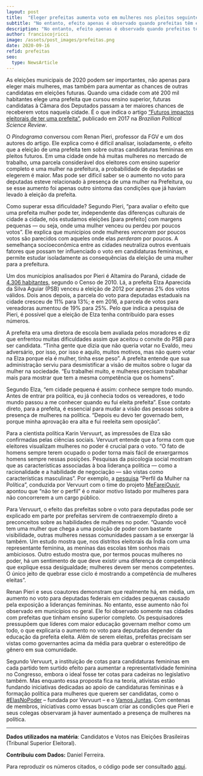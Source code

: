 ```yaml
---
layout: post
title:  "Eleger prefeitas aumenta voto em mulheres nos pleitos seguintes"
subtitle: "No entanto, efeito apenas é observado quando prefeitas têm ensino superior"
description: "No entanto, efeito apenas é observado quando prefeitas têm ensino superior"
author: franciscojricci
image: /assets/post_images/prefeitas.png
date: 2020-09-16
refid: prefeitas
seo:
  type: NewsArticle
---
```


<p>As eleições municipais de 2020 podem ser importantes, não apenas para eleger mais mulheres, mas também para aumentar as chances de outras candidatas em eleições futuras. Quando uma cidade com até 200 mil habitantes elege uma prefeita que cursou ensino superior, futuras candidatas à Câmara dos Deputados passam a ter maiores chances de receberem votos naquela cidade. É o que indica o artigo <a href="https://www.scielo.br/scielo.php?script=sci_arttext&amp;pid=S1981-38212017000200203&amp;lng=pt&amp;nrm=iso&amp;tlng=pt">“Futuros impactos eleitorais de ter uma prefeita”</a>, publicado em 2017 na <em>Brazilian Political Science Review</em>.</p>
<p>O <em>Pindograma</em> conversou com Renan Pieri, professor da FGV e um dos autores do artigo. Ele explica como é difícil analisar, isoladamente, o efeito que a eleição de uma prefeita tem sobre outras candidaturas femininas em pleitos futuros. Em uma cidade onde há muitas mulheres no mercado de trabalho, uma parcela considerável dos eleitores com ensino superior completo e uma mulher na prefeitura, a probabilidade de deputadas se elegerem é maior. Mas pode ser difícil saber se o aumento no voto para deputadas esteve relacionado à presença de uma mulher na Prefeitura, ou se esse aumento foi apenas outro sintoma das condições que já haviam levado à eleição da prefeita.</p>
<p>Como superar essa dificuldade? Segundo Pieri, “para avaliar o efeito que uma prefeita mulher pode ter, independente das diferenças culturais de cidade a cidade, nós estudamos eleições [para prefeito] com margens pequenas — ou seja, onde uma mulher venceu ou perdeu por poucos votos”. Ele explica que municípios onde mulheres <em>venceram</em> por poucos votos são parecidos com aqueles onde elas <em>perderam</em> por poucos. A semelhança socioeconômica entre as cidades neutraliza outros eventuais fatores que possam ter influenciado o voto em candidaturas femininas, e permite estudar isoladamente as consequências da eleição de uma mulher para a prefeitura.</p>
<p>Um dos municípios analisados por Pieri é Altamira do Paraná, cidade de <a href="https://cidades.ibge.gov.br/brasil/pr/altamira-do-parana/panorama">4.306 habitantes</a>, segundo o Censo de 2010. Lá, a prefeita Elza Aparecida da Silva Aguiar (PSB) venceu a eleição de 2012 por apenas 2% dos votos válidos. Dois anos depois, a parcela do voto para deputadas estaduais na cidade cresceu de 11% para 13%; e em 2016, a parcela de votos para vereadoras aumentou de 19% para 25%. Pelo que indica a pesquisa de Pieri, é possível que a eleição de Elza tenha contribuído para esses números.</p>
<p>A prefeita era uma diretora de escola bem avaliada pelos moradores e diz que enfrentou muitas dificuldades assim que aceitou o convite do PSB para ser candidata. “Tinha gente que dizia que não queria votar no Evaldo, meu adversário, por isso, por isso e aquilo, muitos motivos, mas não quero votar na Elza porque ela é mulher, tinha esse peso”. A prefeita entende que sua administração serviu para desmistificar a visão de muitos sobre o lugar da mulher na sociedade. “Eu trabalhei muito, e mulheres precisam trabalhar mais para mostrar que tem a mesma competência que os homens”.</p>
<p>Segundo Elza, “em cidade pequena é assim: conhece sempre todo mundo. Antes de entrar pra política, eu já conhecia todos os vereadores, e todo mundo passou a me conhecer quando eu fui eleita prefeita”. Esse contato direto, para a prefeita, é essencial para mudar a visão das pessoas sobre a presença de mulheres na política. “Depois eu devo ter governado bem, porque minha aprovação era alta e fui reeleita sem oposição”.</p>
<p>Para a cientista política Karin Vervuurt, as impressões de Elza são confirmadas pelas ciências sociais. Vervuurt entende que a forma com que eleitores visualizam mulheres no poder é crucial para o voto. “O fato de homens sempre terem ocupado o poder torna mais fácil de enxergarmos homens sempre nessas posições. Pesquisas da psicologia social mostram que as características associadas à boa liderança política — como a racionalidade e a habilidade de negociação — são vistas como características masculinas”. Por exemplo, a <a href="https://www.mefareiouvir.com.br/pesquisa/">pesquisa</a> “Perfil da Mulher na Política”, conduzida por Vervuurt com o time do projeto <a href="https://www.mefareiouvir.com.br/">MeFareiOuvir</a>, apontou que “não ter o perfil” é o maior motivo listado por mulheres para não concorrerem a um cargo público.</p>
<p>Para Vervuurt, o efeito das prefeitas sobre o voto para deputadas pode ser explicado em parte por prefeitas servirem de contraexemplo direto a preconceitos sobre as habilidades de mulheres no poder. “Quando você tem uma mulher que chega a uma posição de poder com bastante visibilidade, outras mulheres nessas comunidades passam a se enxergar lá também. Um estudo mostra que, nos distritos eleitorais da Índia com uma representante feminina, as meninas das escolas têm sonhos mais ambiciosos. Outro estudo mostra que, por termos poucas mulheres no poder, há um sentimento de que deve existir uma diferença de competência que explique essa desigualdade; mulheres devem ser menos competentes. O único jeito de quebrar esse ciclo é mostrando a competência de mulheres eleitas”.</p>
<p>Renan Pieri e seus coautores demonstram que realmente há, em média, um aumento no voto para deputadas federais em cidades pequenas causado pela exposição a lideranças femininas. No entanto, esse aumento não foi observado em municípios no geral. Ele foi observado somente nas cidades com prefeitas que tinham ensino superior completo. Os pesquisadores pressupõem que líderes com maior educação governam melhor como um todo, o que explicaria o aumento no voto para deputadas depender da educação da prefeita eleita. Além de serem eleitas, prefeitas precisam ser vistas como governantes acima da média para quebrar o estereótipo de gênero em sua comunidade.</p>
<p>Segundo Vervuurt, a instituição de cotas para candidaturas femininas em cada partido tem surtido efeito para aumentar a representatividade feminina no Congresso, embora o ideal fosse ter cotas para cadeiras no legislativo também. Mas enquanto essa proposta fica na teoria, ativistas estão fundando iniciativas dedicadas ao apoio de candidaturas femininas e à formação política para mulheres que querem ser candidatas, como o <a href="https://elasnopoder.org/">#ElasNoPoder</a> – fundada por Vervuurt – e o <a href="https://vamosjuntasnapolitica.com/">Vamos Juntas</a>. Com centenas de membros, iniciativas como essas buscam criar as condições que Pieri e seus colegas observaram já haver aumentado a presença de mulheres na política.</p>
<hr />
<p><strong>Dados utilizados na matéria</strong>: Candidatos e Votos nas Eleições Brasileiras (Tribunal Superior Eleitoral).</p>
<p><strong>Contribuiu com Dados:</strong> Daniel Ferreira.</p>
<p>Para reproduzir os números citados, o código pode ser consultado <a href="https://github.com/pindograma/materias/blob/master/2020-06-16-prefeitas/Prefeitas.Rmd">aqui</a>.</p>
